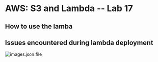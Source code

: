 # AWS: S3 and Lambda -- Lab 17


## How to use the lamba


## Issues encountered during lambda deployment


![images.json.file]('/images/json)